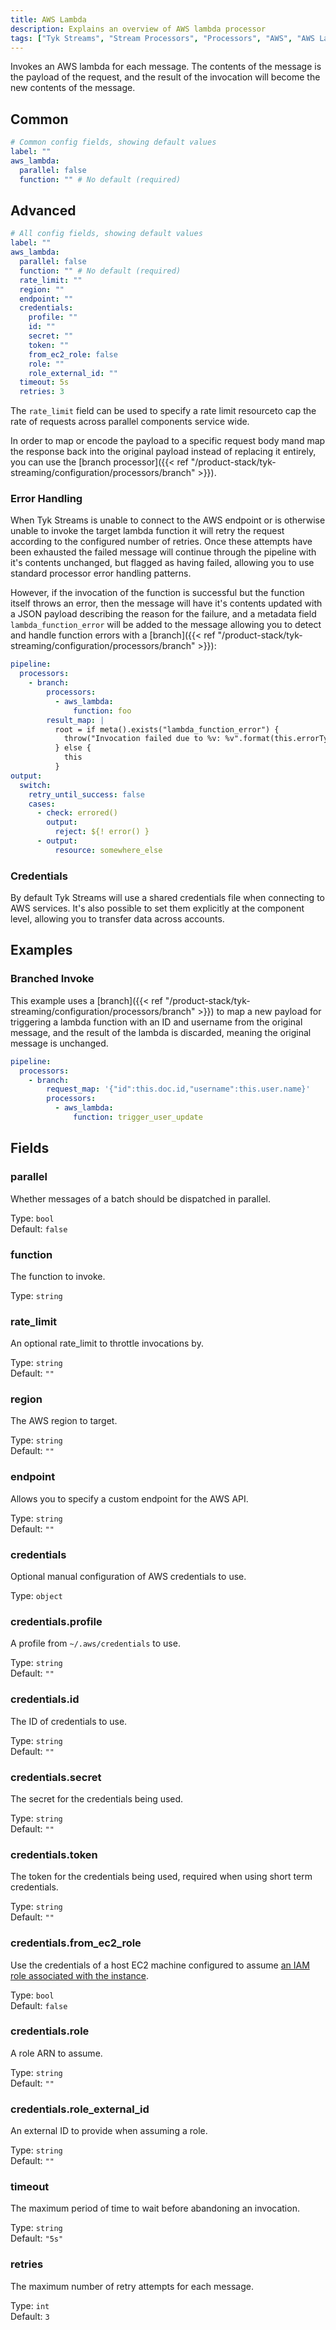 ```yaml
---
title: AWS Lambda
description: Explains an overview of AWS lambda processor
tags: ["Tyk Streams", "Stream Processors", "Processors", "AWS", "AWS Lambda"]
---
```


Invokes an AWS lambda for each message. The contents of the message is the payload of the request, and the result of the invocation will become the new contents of the message.

## Common

```yml
# Common config fields, showing default values
label: ""
aws_lambda:
  parallel: false
  function: "" # No default (required)
```

## Advanced

```yml
# All config fields, showing default values
label: ""
aws_lambda:
  parallel: false
  function: "" # No default (required)
  rate_limit: ""
  region: ""
  endpoint: ""
  credentials:
    profile: ""
    id: ""
    secret: ""
    token: ""
    from_ec2_role: false
    role: ""
    role_external_id: ""
  timeout: 5s
  retries: 3
```

<!-- TODO add rate_limit link -->

The `rate_limit` field can be used to specify a rate limit resourceto cap the rate of requests across parallel components service wide.

In order to map or encode the payload to a specific request body mand map the response back into the original payload instead of replacing it entirely, you can use the [branch processor]({{< ref "/product-stack/tyk-streaming/configuration/processors/branch" >}}).

### Error Handling

<!-- TODO: Add link to error handling once the error handling content has been added  -->

When Tyk Streams is unable to connect to the AWS endpoint or is otherwise unable to invoke the target lambda function it will retry the request according to the configured number of retries. Once these attempts have been exhausted the failed message will continue through the pipeline with it's contents unchanged, but flagged as having failed, allowing you to use standard processor error handling patterns.

However, if the invocation of the function is successful but the function itself throws an error, then the message will have it's contents updated with a JSON payload describing the reason for the failure, and a metadata field `lambda_function_error` will be added to the message allowing you to detect and handle function errors with a [branch]({{< ref "/product-stack/tyk-streaming/configuration/processors/branch" >}}):

```yaml
pipeline:
  processors:
    - branch:
        processors:
          - aws_lambda:
              function: foo
        result_map: |
          root = if meta().exists("lambda_function_error") {
            throw("Invocation failed due to %v: %v".format(this.errorType, this.errorMessage))
          } else {
            this
          }
output:
  switch:
    retry_until_success: false
    cases:
      - check: errored()
        output:
          reject: ${! error() }
      - output:
          resource: somewhere_else
```

### Credentials

<!-- TODO: add support document for how to setup creds /docs/guides/cloud/aws -->

By default Tyk Streams will use a shared credentials file when connecting to AWS services. It's also possible to set them explicitly at the component level, allowing you to transfer data across accounts.

## Examples

### Branched Invoke

This example uses a [branch]({{< ref "/product-stack/tyk-streaming/configuration/processors/branch" >}}) to map a new payload for triggering a lambda function with an ID and username from the original message, and the result of the lambda is discarded, meaning the original message is unchanged.

```yaml
pipeline:
  processors:
    - branch:
        request_map: '{"id":this.doc.id,"username":this.user.name}'
        processors:
          - aws_lambda:
              function: trigger_user_update
```

## Fields

### parallel

Whether messages of a batch should be dispatched in parallel.

Type: `bool`  
Default: `false`

### function

The function to invoke.

Type: `string`

### rate_limit

<!-- TODO: add rate_limit -->

An optional rate_limit to throttle invocations by.

Type: `string`  
Default: `""`

### region

The AWS region to target.

Type: `string`  
Default: `""`

### endpoint

Allows you to specify a custom endpoint for the AWS API.

Type: `string`  
Default: `""`

### credentials

<!-- TODO: add support docs: /docs/guides/cloud/aws -->

Optional manual configuration of AWS credentials to use.

Type: `object`

### credentials.profile

A profile from `~/.aws/credentials` to use.

Type: `string`  
Default: `""`

### credentials.id

The ID of credentials to use.

Type: `string`  
Default: `""`

### credentials.secret

The secret for the credentials being used.

Type: `string`  
Default: `""`

### credentials.token

The token for the credentials being used, required when using short term credentials.

Type: `string`  
Default: `""`

### credentials.from_ec2_role

Use the credentials of a host EC2 machine configured to assume [an IAM role associated with the instance](https://docs.aws.amazon.com/IAM/latest/UserGuide/id_roles_use_switch-role-ec2.html).

Type: `bool`  
Default: `false`

### credentials.role

A role ARN to assume.

Type: `string`  
Default: `""`

### credentials.role_external_id

An external ID to provide when assuming a role.

Type: `string`  
Default: `""`

### timeout

The maximum period of time to wait before abandoning an invocation.

Type: `string`  
Default: `"5s"`

### retries

The maximum number of retry attempts for each message.

Type: `int`  
Default: `3`
